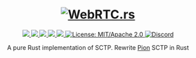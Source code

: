 <h1 align="center">
 <a href="https://webrtc.rs"><img src="https://raw.githubusercontent.com/webrtc-rs/sctp/main/doc/webrtc.rs.png" alt="WebRTC.rs"></a>
 <br>
</h1>
<p align="center">
 <a href="https://github.com/webrtc-rs/sctp/actions"> 
  <img src="https://github.com/webrtc-rs/sctp/workflows/cargo/badge.svg">
 </a> 
 <a href="https://codecov.io/gh/webrtc-rs/sctp"> 
  <img src="https://codecov.io/gh/webrtc-rs/sctp/branch/main/graph/badge.svg">
 </a>
 <a href="https://deps.rs/repo/github/webrtc-rs/sctp"> 
  <img src="https://deps.rs/repo/github/webrtc-rs/sctp/status.svg">
 </a>
 <a href="https://crates.io/crates/sctp-async"> 
  <img src="https://img.shields.io/crates/v/sctp-async.svg">
 </a> 
 <a href="https://docs.rs/sctp-async"> 
  <img src="https://docs.rs/sctp-async/badge.svg">
 </a>
 <a href="https://doc.rust-lang.org/1.6.0/complement-project-faq.html#why-dual-mitasl2-license">
  <img src="https://img.shields.io/badge/license-MIT%2FApache--2.0-blue" alt="License: MIT/Apache 2.0">
 </a>
 <a href="https://discord.gg/4Ju8UHdXMs">
  <img src="https://img.shields.io/discord/800204819540869120?logo=discord" alt="Discord">
 </a>
</p>
<p align="center">
 A pure Rust implementation of SCTP. Rewrite <a href="https://github.com/pion/sctp/releases/tag/v1.7.12">Pion</a> SCTP in Rust
</p>
